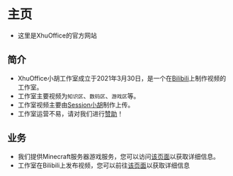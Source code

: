 # 主页

- 这里是XhuOffice的官方网站

## 简介

- XhuOffice小胡工作室成立于2021年3月30日，是一个在[Bilibili][Xhu-Go]上制作视频的工作室。
- 工作室主要视频为`知识区`、`数码区`、`游戏区`等。
- 工作室视频主要由[Session小胡][Session-Go]制作上传。
- 工作室运营不易，请对我们进行[赞助][Session-Charge]！

## 业务

- 我们提供Minecraft服务器游戏服务，您可以访问[该页面](./MCS.md "Minecraft Server Services")以获取详细信息。
- 工作室在Bilibili上发布视频，您可以前往[该页面][Session-Go]以获取详细信息

[Xhu-Go]: https://space.bilibili.com/662407339 "Bilibili工作室主页"
[Session-Go]: https://space.bilibili.com/645769214 "Bilibili个人主页"
[Session-Charge]: https://www.bilibili.com/v/pay/charge?upmid=645769214&upurl=%2F%2Fspace.bilibili.com%2F645769214&upname=Session%E5%B0%8F%E8%83%A1&upavatar=https%3A%2F%2Fi2.hdslb.com%2Fbfs%2Fface%2F77906db03b1eefac02613de184afad03f7bc58d7.jpg&oid=645769214&otype=up&from=zone "关注也行"
